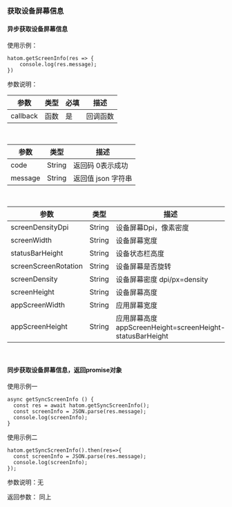 ### 获取设备屏幕信息

#### 异步获取设备屏幕信息

使用示例：
```
hatom.getScreenInfo(res => {
    console.log(res.message);
})

```
参数说明：

| 参数   | 类型 | 必填 | 描述     |
| -------- | ---- | ----- | -------- |
| callback | 函数 | 是 | 回调函数 |

&nbsp;

| 参数 | 类型   | 描述                               |
| ----- | ------ | ---------------------------------- |
| code  | String | 返回码  0表示成功 |
| message  | String | 返回值 json 字符串|

&nbsp;

| 参数   | 类型   | 描述         |
| ---------- | -------- | --------------- |
| screenDensityDpi  | String | 设备屏幕Dpi，像素密度     |
| screenWidth | String | 设备屏幕宽度   |
| statusBarHeight     | String | 设备状态栏高度    |
| screenScreenRotation       | String | 设备屏幕是否旋转      |
| screenDensity       | String | 设备屏幕密度 dpi/px=density      |
| screenHeight       | String | 设备屏幕高度      |
| appScreenWidth       | String | 应用屏幕宽度      |
| appScreenHeight       | String | 应用屏幕高度 appScreenHeight=screenHeight-statusBarHeight    |

&nbsp;

#### 同步获取设备屏幕信息，返回promise对象

使用示例一
```
async getSyncScreenInfo () {
  const res = await hatom.getSyncScreenInfo();
  const screenInfo = JSON.parse(res.message);
  console.log(screenInfo);
}
```
使用示例二

```
hatom.getSyncScreenInfo().then(res=>{
  const screenInfo = JSON.parse(res.message);
  console.log(screenInfo);
});
```
参数说明：无

返回参数： 同上

&nbsp;
